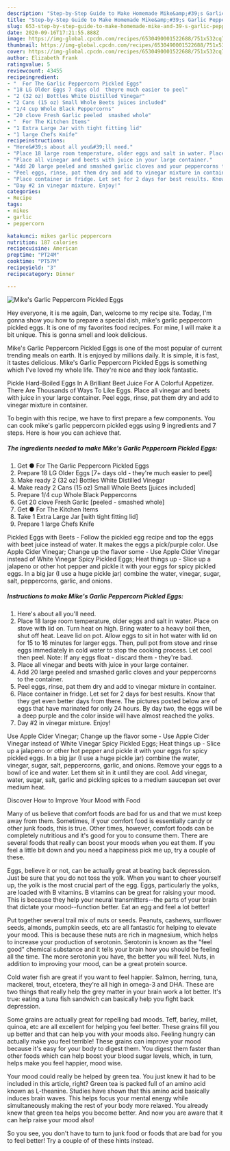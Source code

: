 ```yaml
---
description: "Step-by-Step Guide to Make Homemade Mike&amp;#39;s Garlic Peppercorn Pickled Eggs"
title: "Step-by-Step Guide to Make Homemade Mike&amp;#39;s Garlic Peppercorn Pickled Eggs"
slug: 653-step-by-step-guide-to-make-homemade-mike-and-39-s-garlic-peppercorn-pickled-eggs
date: 2020-09-16T17:21:55.888Z
image: https://img-global.cpcdn.com/recipes/6530490001522688/751x532cq70/mikes-garlic-peppercorn-pickled-eggs-recipe-main-photo.jpg
thumbnail: https://img-global.cpcdn.com/recipes/6530490001522688/751x532cq70/mikes-garlic-peppercorn-pickled-eggs-recipe-main-photo.jpg
cover: https://img-global.cpcdn.com/recipes/6530490001522688/751x532cq70/mikes-garlic-peppercorn-pickled-eggs-recipe-main-photo.jpg
author: Elizabeth Frank
ratingvalue: 5
reviewcount: 43455
recipeingredient:
- "  For The Garlic Peppercorn Pickled Eggs"
- "18 LG Older Eggs 7 days old  theyre much easier to peel"
- "2 (32 oz) Bottles White Distilled Vinegar"
- "2 Cans (15 oz) Small Whole Beets juices included"
- "1/4 cup Whole Black Peppercorns"
- "20 clove Fresh Garlic peeled  smashed whole"
- "  For The Kitchen Items"
- "1 Extra Large Jar with tight fitting lid"
- "1 large Chefs Knife"
recipeinstructions:
- "Here&#39;s about all you&#39;ll need."
- "Place 18 large room temperature, older eggs and salt in water. Place on stove with lid on. Turn heat on high. Bring water to a heavy boil then, shut off heat. Leave lid on pot. Allow eggs to sit in hot water with lid on for 15 to 16 minutes for larger eggs. Then, pull pot from stove and rinse eggs immediately in cold water to stop the cooking process. Let cool then peel. Note: If any eggs float - discard them - they&#39;re bad."
- "Place all vinegar and beets with juice in your large container."
- "Add 20 large peeled and smashed garlic cloves and your peppercorns to the container."
- "Peel eggs, rinse, pat them dry and add to vinegar mixture in container."
- "Place container in fridge. Let set for 2 days for best results. Know that they get even better days from there. The pictures posted below are of eggs that have marinated for only 24 hours. By day two, the eggs will be a deep purple and the color inside will have almost reached the yolks."
- "Day #2 in vinegar mixture. Enjoy!"
categories:
- Recipe
tags:
- mikes
- garlic
- peppercorn

katakunci: mikes garlic peppercorn 
nutrition: 187 calories
recipecuisine: American
preptime: "PT24M"
cooktime: "PT57M"
recipeyield: "3"
recipecategory: Dinner

---
```



![Mike&#39;s Garlic Peppercorn Pickled Eggs](https://img-global.cpcdn.com/recipes/6530490001522688/751x532cq70/mikes-garlic-peppercorn-pickled-eggs-recipe-main-photo.jpg)

Hey everyone, it is me again, Dan, welcome to my recipe site. Today, I'm gonna show you how to prepare a special dish, mike&#39;s garlic peppercorn pickled eggs. It is one of my favorites food recipes. For mine, I will make it a bit unique. This is gonna smell and look delicious.

Mike&#39;s Garlic Peppercorn Pickled Eggs is one of the most popular of current trending meals on earth. It is enjoyed by millions daily. It is simple, it is fast, it tastes delicious. Mike&#39;s Garlic Peppercorn Pickled Eggs is something which I've loved my whole life. They're nice and they look fantastic.

Pickle Hard-Boiled Eggs In A Brilliant Beet Juice For A Colorful Appetizer. There Are Thousands of Ways To Like Eggs. Place all vinegar and beets with juice in your large container. Peel eggs, rinse, pat them dry and add to vinegar mixture in container.


To begin with this recipe, we have to first prepare a few components. You can cook mike&#39;s garlic peppercorn pickled eggs using 9 ingredients and 7 steps. Here is how you can achieve that.

<!--inarticleads1-->

##### The ingredients needed to make Mike&#39;s Garlic Peppercorn Pickled Eggs:

1. Get  ● For The Garlic Peppercorn Pickled Eggs
1. Prepare 18 LG Older Eggs [7+ days old - they&#39;re much easier to peel]
1. Make ready 2 (32 oz) Bottles White Distilled Vinegar
1. Make ready 2 Cans (15 oz) Small Whole Beets [juices included]
1. Prepare 1/4 cup Whole Black Peppercorns
1. Get 20 clove Fresh Garlic [peeled - smashed whole]
1. Get  ● For The Kitchen Items
1. Take 1 Extra Large Jar [with tight fitting lid]
1. Prepare 1 large Chefs Knife


Pickled Eggs with Beets - Follow the pickled egg recipe and top the eggs with beet juice instead of water. It makes the eggs a pick/purple color. Use Apple Cider Vinegar; Change up the flavor some - Use Apple Cider Vinegar instead of White Vinegar Spicy Pickled Eggs; Heat things up - Slice up a jalapeno or other hot pepper and pickle it with your eggs for spicy pickled eggs. In a big jar (I use a huge pickle jar) combine the water, vinegar, sugar, salt, peppercorns, garlic, and onions. 

<!--inarticleads2-->

##### Instructions to make Mike&#39;s Garlic Peppercorn Pickled Eggs:

1. Here&#39;s about all you&#39;ll need.
1. Place 18 large room temperature, older eggs and salt in water. Place on stove with lid on. Turn heat on high. Bring water to a heavy boil then, shut off heat. Leave lid on pot. Allow eggs to sit in hot water with lid on for 15 to 16 minutes for larger eggs. Then, pull pot from stove and rinse eggs immediately in cold water to stop the cooking process. Let cool then peel. Note: If any eggs float - discard them - they&#39;re bad.
1. Place all vinegar and beets with juice in your large container.
1. Add 20 large peeled and smashed garlic cloves and your peppercorns to the container.
1. Peel eggs, rinse, pat them dry and add to vinegar mixture in container.
1. Place container in fridge. Let set for 2 days for best results. Know that they get even better days from there. The pictures posted below are of eggs that have marinated for only 24 hours. By day two, the eggs will be a deep purple and the color inside will have almost reached the yolks.
1. Day #2 in vinegar mixture. Enjoy!


Use Apple Cider Vinegar; Change up the flavor some - Use Apple Cider Vinegar instead of White Vinegar Spicy Pickled Eggs; Heat things up - Slice up a jalapeno or other hot pepper and pickle it with your eggs for spicy pickled eggs. In a big jar (I use a huge pickle jar) combine the water, vinegar, sugar, salt, peppercorns, garlic, and onions. Remove your eggs to a bowl of ice and water. Let them sit in it until they are cool. Add vinegar, water, sugar, salt, garlic and pickling spices to a medium saucepan set over medium heat. 

Discover How to Improve Your Mood with Food


Many of us believe that comfort foods are bad for us and that we must keep away from them. Sometimes, if your comfort food is essentially candy or other junk foods, this is true. Other times, however, comfort foods can be completely nutritious and it's good for you to consume them. There are several foods that really can boost your moods when you eat them. If you feel a little bit down and you need a happiness pick me up, try a couple of these.

Eggs, believe it or not, can be actually great at beating back depression. Just be sure that you do not toss the yolk. When you want to cheer yourself up, the yolk is the most crucial part of the egg. Eggs, particularly the yolks, are loaded with B vitamins. B vitamins can be great for raising your mood. This is because they help your neural transmitters--the parts of your brain that dictate your mood--function better. Eat an egg and feel a lot better!

Put together several trail mix of nuts or seeds. Peanuts, cashews, sunflower seeds, almonds, pumpkin seeds, etc are all fantastic for helping to elevate your mood. This is because these nuts are rich in magnesium, which helps to increase your production of serotonin. Serotonin is known as the "feel good" chemical substance and it tells your brain how you should be feeling all the time. The more serotonin you have, the better you will feel. Nuts, in addition to improving your mood, can be a great protein source.

Cold water fish are great if you want to feel happier. Salmon, herring, tuna, mackerel, trout, etcetera, they're all high in omega-3 and DHA. These are two things that really help the grey matter in your brain work a lot better. It's true: eating a tuna fish sandwich can basically help you fight back depression. 

Some grains are actually great for repelling bad moods. Teff, barley, millet, quinoa, etc are all excellent for helping you feel better. These grains fill you up better and that can help you with your moods also. Feeling hungry can actually make you feel terrible! These grains can improve your mood because it's easy for your body to digest them. You digest them faster than other foods which can help boost your blood sugar levels, which, in turn, helps make you feel happier, mood wise.

Your mood could really be helped by green tea. You just knew it had to be included in this article, right? Green tea is packed full of an amino acid known as L-theanine. Studies have shown that this amino acid basically induces brain waves. This helps focus your mental energy while simultaneously making the rest of your body more relaxed. You already knew that green tea helps you become better. And now you are aware that it can help raise your mood also!

So you see, you don't have to turn to junk food or foods that are bad for you to feel better! Try  a  couple of  of  these  hints  instead.

